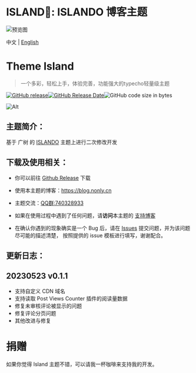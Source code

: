 ﻿ISLAND🌸: ISLANDO 博客主题
===

![预览图](https://images.gitee.com/uploads/images/2018/0711/184308_577173c1_1258290.jpeg "ISLAND_SAMPLE.jpg")

中文 | [English](README-en.md)

<h1 align="left">Theme Island </h1>

> 一个多彩，轻松上手，体验完善，功能强大的typecho轻量级主题

[![GitHub release](https://img.shields.io/github/v/release/Inon1y/typecho-Island-theme.svg?style=for-the-badge&logo=appveyor)](https://github.com/Inon1y/typecho-Island-theme/releases/latest)[![GitHub Release Date](https://img.shields.io/github/release-date/Inon1y/typecho-Island-theme?style=for-the-badge&logo=appveyor)](https://github.com/mirai-mamori/Sakurairo/releases)![GitHub code size in bytes](https://img.shields.io/github/languages/code-size/Inon1y/typecho-Island-theme?style=for-the-badge&logo=appveyor)

![Alt](https://repobeats.axiom.co/api/embed/7a435662688447891fadc6fdfc7d28e58af8cbbf.svg "Repobeats analytics image")

## 主题简介：

基于 广树 的 [ISLANDO](https://www.wikimoe.com/?post=164) 主题上进行二次修改开发

## 下载及使用相关：

- 你可以前往 [Github Release](https://github.com/Inon1y/typecho-Island-theme/releases/latest) 下载

- 使用本主题的博客：https://blog.nonly.cn

- 主题交流：[QQ群:740328933](http://qm.qq.com/cgi-bin/qm/qr?_wv=1027&k=5PwThDNZPcUkYu-t1Ltk735AgIUn7Pf2&authKey=WiVtQ%2BB6uPURqupbfpHkbf0hk2AbffVokTQsz%2Flt4KN7zSq8MI9ydR9VtPzpzJwd&noverify=0&group_code=740328933)

- 如果在使用过程中遇到了任何问题，请**访问**本主题的 [支持博客](https://blog.nonly.cn/island.html) 

- 在确认你遇到的现象确实是一个 Bug 后，请在 [Issues](https://github.com/Inon1y/typecho-Island-theme/issues/new/choose) 提交问题，并为该问题尽可能的描述清楚，
按照提供的 issue 模板进行填写，谢谢配合。

## 更新日志：

## 20230523 v0.1.1
+ 支持自定义 CDN 域名
+ 支持读取 Post Views Counter 插件的阅读量数据
+ 修复未审核评论被显示的问题
+ 修复评论分页问题
+ 其他改进与修复

# 捐赠
如果你觉得 Island 主题不错，可以请我一杯咖啡来支持我的开发。
